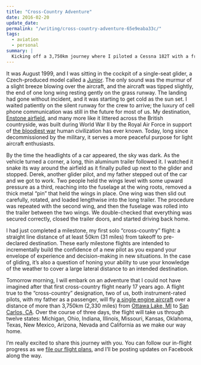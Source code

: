 ```yaml
---
title: "Cross-Country Adventure"
date: 2016-02-20
update_date:
permalink: "/writing/cross-country-adventure-65e9eaba33c/"
tags:
  - aviation
  - personal
summary: |
  Kicking off a 3,750km journey where I piloted a Cessna 182T with a friend of mine from Michigan to California across 18 states.
---
```


It was August 1999, and I was sitting in the cockpit of a single-seat glider, a Czech-produced model called a [Junior](https://en.wikipedia.org/wiki/SZD-51_Junior). The only sound was the murmur of a slight breeze blowing over the aircraft, and the aircraft was tipped slightly, the end of one long wing resting gently on the grass runway. The landing had gone without incident, and it was starting to get cold as the sun set. I waited patiently on the silent runway for the crew to arrive; the luxury of cell phone communication was still in the future for most of us. My destination, [Enstone airfield](https://maps.app.goo.gl/pVwqXPoeiuc7Gidn9), and many more like it littered across the British countryside, was built during World War II by the Royal Air Force in support of [the bloodiest war](https://vimeo.com/128373915) human civilization has ever known. Today, long since decommissioned by the military, it serves a more peaceful purpose for light aircraft enthusiasts.

By the time the headlights of a car appeared, the sky was dark. As the vehicle turned a corner, a long, thin aluminum trailer followed it. I watched it snake its way around the airfield as it finally pulled up next to the glider and stopped. Derek, another glider pilot, and my father stepped out of the car and we got to work. Two people held the wings level with some upward pressure as a third, reaching into the fuselage at the wing roots, removed a thick metal “pin” that held the wings in place. One wing was then slid out carefully, rotated, and loaded lengthwise into the long trailer. The procedure was repeated with the second wing, and then the fuselage was rolled into the trailer between the two wings. We double-checked that everything was secured correctly, closed the trailer doors, and started driving back home.

I had just completed a milestone, my first solo “cross-country” flight: a straight line distance of at least 50km (31 miles) from takeoff to pre-declared destination. These early milestone flights are intended to incrementally build the confidence of a new pilot as you expand your envelope of experience and decision-making in new situations. In the case of gliding, it’s also a question of honing your ability to use your knowledge of the weather to cover a large lateral distance to an intended destination.

Tomorrow morning, I will embark on an adventure that I could not have imagined after that first cross-country flight nearly 17 years ago. A flight true to the “cross-country” designation, two of us, both instrument-rated pilots, with my father as a passenger, will fly [a single engine aircraft](https://en.wikipedia.org/wiki/Cessna_182) over a distance of more than 3,750km (2,330 miles) from [Ottawa Lake, MI](https://maps.app.goo.gl/NJiBterHGPJiUGEc7) to [San Carlos, CA](https://maps.app.goo.gl/N7tyGqjnJyCzQXTo8). Over the course of three days, the flight will take us through twelve states: Michigan, Ohio, Indiana, Illinois, Missouri, Kansas, Oklahoma, Texas, New Mexico, Arizona, Nevada and California as we make our way home.

I’m really excited to share this journey with you. You can follow our in-flight progress as we [file our flight plans](http://flightaware.com/live/flight/N123TZ), and I’ll be posting updates on Facebook along the way.
